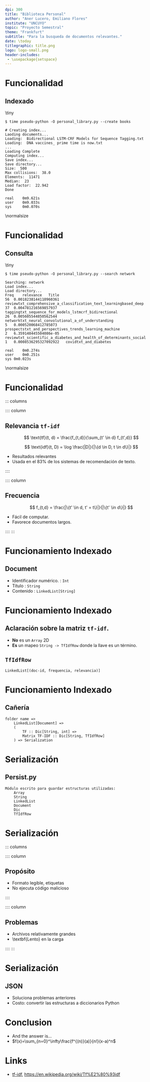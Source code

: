 ```yaml
---
dpi: 300
title: "Biblioteca Personal"
author: "Aner Lucero, Emiliano Flores"
institute: "UNCUYO"
topic: "Proyecto Semestral"
theme: "Frankfurt"
subtitle: "Para la busqueda de documentos relevantes."
date: \today
titlegraphic: title.png
logo: logo-small.png
header-includes:
 - \usepackage{setspace}
---
```


# Funcionalidad

## Indexado
\tiny
```
$ time pseudo-python -O personal_library.py --create books

# Creating index...
Laoding documents...
Loading:  Bidirectional LSTM-CRF Models for Sequence Tagging.txt
Loading:  DNA vaccines_ prime time is now.txt
...
Loading Complete
Computing index...
Save index...
Save directory...
Size:  500
Max collisions:  38.0
Elements:  11471
Median:  23
Load factor:  22.942
Done

real    0m9.621s
user    0m9.033s
sys     0m0.070s
```
\normalsize

# Funcionalidad

## Consulta

\tiny
```
$ time pseudo-python -O personal_library.py --search network

Searching: network
Load index...
Load directory...
Freq	relevance	Title
56	0.0018238144110960361	reviewtxt_comprehensive_a_classification_text_learningbased_deep
37	0.004781216569857937	taggingtxt_sequence_for_models_lstmcrf_bidirectional
26	0.005605544850562544	networktxt_neural_convolutional_a_of_understanding
5	0.000520068412785073	prospectstxt_and_perspectives_trends_learning_machine
2	6.359148445504086e-05	reviewtxt_scientific_a_diabetes_and_health_of_determinants_social
1	0.0008536295327092922	covidtxt_and_diabetes

real	0m0.274s
user	0m0.251s
sys	0m0.023s
```
\normalsize

# Funcionalidad

::: columns

:::: column

## Relevancia `tf-idf`

$$
\text{tf}(t, d) = \frac{f_{t,d}}{\sum_{t' \in d} f_{t',d}}
$$

$$
\text{idf}(t, D) = \log \frac{|D|}{|\{d \in D, t \in d\}|}
$$

- Resultados relevantes
- Usada en el 83% de los sistemas de recomendación de texto.

::::

:::: column

## Frecuencia

$$
f_{t,d} = \frac{|\{t' \in d, t' = t\}|}{|\{t' \in d\}|}
$$

- Fácil de computar.
- Favorece documentos largos.

::::
:::

# Funcionamiento Indexado

## Document

- Identificador numérico. : `Int`
- Título : `String`
- Contenido : `LinkedList[String]`

# Funcionamiento Indexado

## Aclaración sobre la matriz `tf-idf`.

- **No** es un `Array` 2D
- **Es** un mapeo `String -> TfIdfRow` donde la llave es un término.

## `TfIdfRow`

`LinkedList[(doc-id, frequencia, relevancia)]`

# Funcionamiento Indexado

## Cañería

```
folder name =>
	LinkedList[Document] =>
	(
		TF :: Dic[String, int] =>
		Matrix TF-IDF :: Dic[String, TfIdfRow]
	) => Serialization
```

# Serialización

## Persist.py

```
Módulo escrito para guardar estructuras utilizadas:
    Array
    String
    LinkedList
    Document
    Dic
    TfIdfRow
```

# Serialización

::: columns

:::: column

## Propósito

- Formato legible, etiquetas
- No ejecuta código malicioso

::::

:::: column

## Problemas

- Archivos relativamente grandes
- \textbf{Lento} en la carga

::::
:::

# Serialización

## JSON

- Soluciona problemas anteriores
- Costo: convertir las estructuras a diccionarios Python

# Conclusion

- And the answer is...
- $f(x)=\sum_{n=0}^\infty\frac{f^{(n)}(a)}{n!}(x-a)^n$  

# Links

- [tf-idf](https://en.wikipedia.org/wiki/Tf%E2%80%93idf), https://en.wikipedia.org/wiki/Tf%E2%80%93idf
